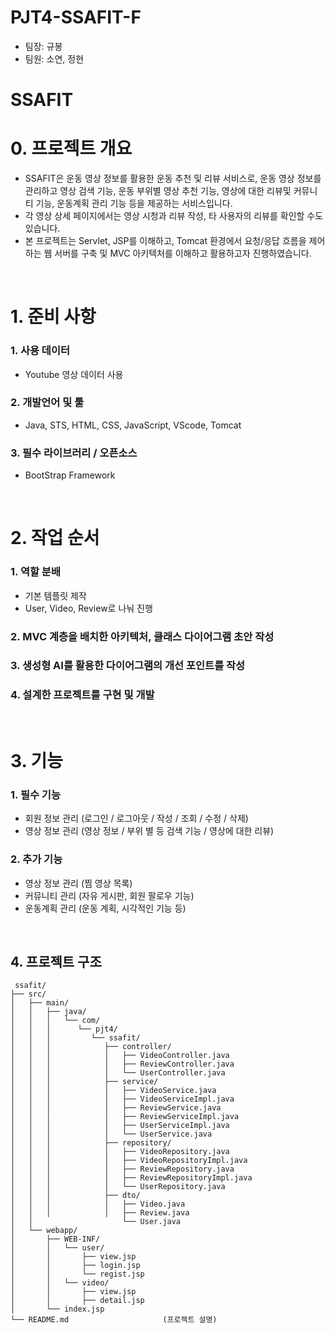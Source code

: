 # PJT4-SSAFIT-F
- 팀장: 규봉
- 팀원: 소연, 정현

# SSAFIT

# 0. 프로젝트 개요
- SSAFIT은 운동 영상 정보를 활용한 운동 추천 및 리뷰 서비스로, 운동 영상 정보를 관리하고 영상 검색 기능, 운동 부위별 영상 추천 기능, 영상에 대한 리뷰및 커뮤니티 기능, 운동계획 관리 기능 등을 제공하는 서비스입니다.
- 각 영상 상세 페이지에서는 영상 시청과 리뷰 작성, 타 사용자의 리뷰를 확인할 수도 있습니다.
- 본 프로젝트는 Servlet, JSP를 이해하고, Tomcat 환경에서 요청/응답 흐름을 제어하는 웹 서버를 구축 및 MVC 아키텍처를 이해하고 활용하고자 진행하였습니다.

<br>

# 1. 준비 사항
### 1. 사용 데이터
- Youtube 영상 데이터 사용

### 2. 개발언어 및 툴
- Java, STS, HTML, CSS, JavaScript, VScode, Tomcat

### 3. 필수 라이브러리 / 오픈소스
- BootStrap Framework

<br>

# 2. 작업 순서
### 1. 역할 분배
- 기본 템플릿 제작
- User, Video, Review로 나눠 진행

### 2. MVC 계층을 배치한 아키텍처, 클래스 다이어그램 초안 작성

### 3. 생성형 AI를 활용한 다이어그램의 개선 포인트를 작성

### 4. 설계한 프로젝트를 구현 및 개발

<br>

# 3. 기능
### 1. 필수 기능
- 회원 정보 관리 (로그인 / 로그아웃 / 작성 / 조회 / 수정 / 삭제)
- 영상 정보 관리 (영상 정보 / 부위 별 등 검색 기능 / 영상에 대한 리뷰)

### 2. 추가 기능
- 영상 정보 관리 (찜 영상 목록)
- 커뮤니티 관리 (자유 게시판, 회원 팔로우 기능)
- 운동계획 관리 (운동 계획, 시각적인 기능 등)

<br>

## 4. 프로젝트 구조
```
 ssafit/
├── src/
│   ├── main/
│   │   ├── java/
│   │   │   └── com/
│   │   │      └── pjt4/
│   │   │         └── ssafit/
│   │   │            ├── controller/      
│   │   │            │   ├── VideoController.java
│   │   │            │   ├── ReviewController.java
│   │   │            │   └── UserController.java
│   │   │            ├── service/              
│   │   │            │   ├── VideoService.java
│   │   │            │   ├── VideoServiceImpl.java
│   │   │            │   ├── ReviewService.java
│   │   │            │   ├── ReviewServiceImpl.java
│   │   │            │   ├── UserServiceImpl.java
│   │   │            │   └── UserService.java
│   │   │            ├── repository/        
│   │   │            │   ├── VideoRepository.java
│   │   │            │   ├── VideoRepositoryImpl.java
│   │   │            │   ├── ReviewRepository.java
│   │   │            │   ├── ReviewRepositoryImpl.java
│   │   │            │   └── UserRepository.java
│   │   │            ├── dto/        
│   │   │            │   ├── Video.java
│   │   │            │   ├── Review.java
│   │                    └── User.java
│   └── webapp/    
│       ├── WEB-INF/
│       │   └── user/            
│       │       ├── view.jsp          
│       │       ├── login.jsp           
│       │       └── regist.jsp         
│       │   └── video/            
│       │       ├── view.jsp          
│       │       ├── detail.jsp          
│       └── index.jsp            
└── README.md                     (프로젝트 설명)
```
